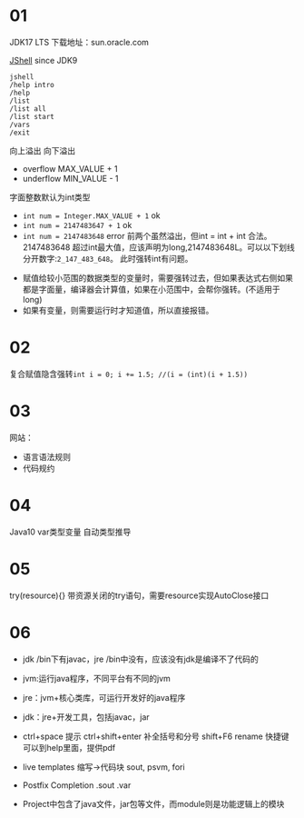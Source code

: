 # 01
JDK17 LTS 下载地址：sun.oracle.com 

[JShell](https://docs.oracle.com/en/java/javase/17/jshell/introduction-jshell.html#GUID-DA9FA090-7015-4F30-BBD0-5F6ED0EBDF91") since JDK9
  ```shell
  jshell
  /help intro
  /help
  /list
  /list all
  /list start
  /vars
  /exit
```

向上溢出 向下溢出
- overflow MAX_VALUE + 1
- underflow MIN_VALUE - 1

字面整数默认为int类型
+ `int num = Integer.MAX_VALUE + 1` ok
+ `int num = 2147483647 + 1` ok
+ `int num = 2147483648` error
前两个虽然溢出，但int = int + int 合法。
2147483648 超过int最大值，应该声明为long,2147483648L。可以以下划线分开数字:`2_147_483_648`。
此时强转int有问题。
- 赋值给较小范围的数据类型的变量时，需要强转过去，但如果表达式右侧如果都是字面量，编译器会计算值，如果在小范围中，会帮你强转。(不适用于long)
- 如果有变量，则需要运行时才知道值，所以直接报错。

# 02
复合赋值隐含强转`int i = 0; i += 1.5; //(i = (int)(i + 1.5))`

# 03
网站：
- 语言语法规则
- 代码规约

# 04
Java10 var类型变量 自动类型推导

# 05
try(resource){} 带资源关闭的try语句，需要resource实现AutoClose接口

# 06
- jdk /bin下有javac，jre /bin中没有，应该没有jdk是编译不了代码的
- jvm:运行java程序，不同平台有不同的jvm
- jre：jvm+核心类库，可运行开发好的java程序
- jdk：jre+开发工具，包括javac，jar

- ctrl+space 提示 ctrl+shift+enter 补全括号和分号 shift+F6 rename 快捷键可以到help里面，提供pdf
- live templates 缩写->代码块 sout, psvm, fori
- Postfix Completion .sout .var
- Project中包含了java文件，jar包等文件，而module则是功能逻辑上的模块
